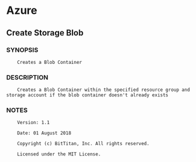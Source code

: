# Azure
## Create Storage Blob
### SYNOPSIS
```
    Creates a Blob Container
```
### DESCRIPTION
```
    Creates a Blob Container within the specified resource group and storage account if the blob container doesn't already exists
```
### NOTES
```
    Version: 1.1
    Date: 01 August 2018
    Copyright (c) BitTitan, Inc. All rights reserved.
    Licensed under the MIT License.
```

